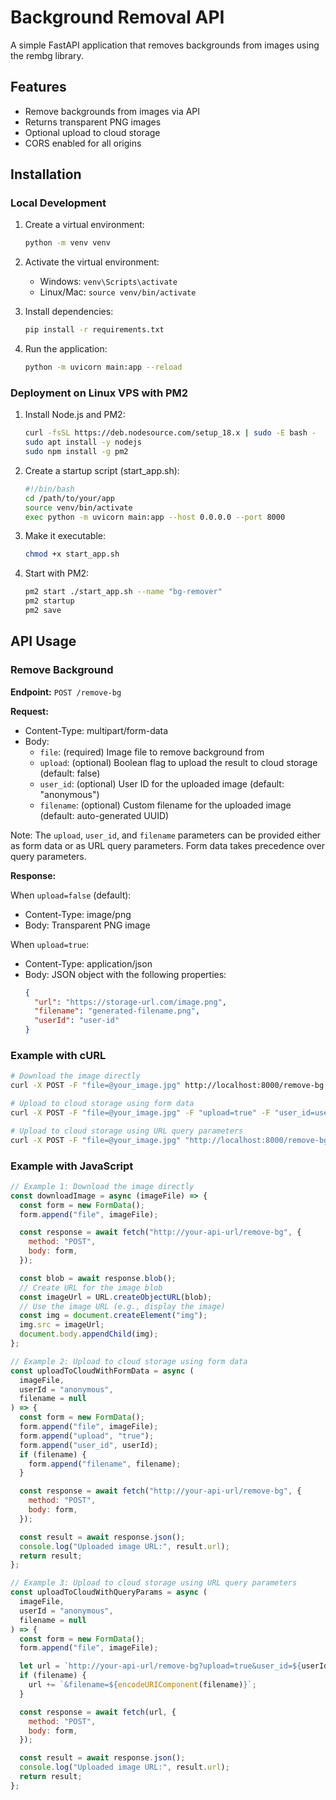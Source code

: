 # Background Removal API

A simple FastAPI application that removes backgrounds from images using the rembg library.

## Features

- Remove backgrounds from images via API
- Returns transparent PNG images
- Optional upload to cloud storage
- CORS enabled for all origins

## Installation

### Local Development

1. Create a virtual environment:

   ```bash
   python -m venv venv
   ```

2. Activate the virtual environment:

   - Windows: `venv\Scripts\activate`
   - Linux/Mac: `source venv/bin/activate`

3. Install dependencies:

   ```bash
   pip install -r requirements.txt
   ```

4. Run the application:
   ```bash
   python -m uvicorn main:app --reload
   ```

### Deployment on Linux VPS with PM2

1. Install Node.js and PM2:

   ```bash
   curl -fsSL https://deb.nodesource.com/setup_18.x | sudo -E bash -
   sudo apt install -y nodejs
   sudo npm install -g pm2
   ```

2. Create a startup script (start_app.sh):

   ```bash
   #!/bin/bash
   cd /path/to/your/app
   source venv/bin/activate
   exec python -m uvicorn main:app --host 0.0.0.0 --port 8000
   ```

3. Make it executable:

   ```bash
   chmod +x start_app.sh
   ```

4. Start with PM2:
   ```bash
   pm2 start ./start_app.sh --name "bg-remover"
   pm2 startup
   pm2 save
   ```

## API Usage

### Remove Background

**Endpoint:** `POST /remove-bg`

**Request:**

- Content-Type: multipart/form-data
- Body:
  - `file`: (required) Image file to remove background from
  - `upload`: (optional) Boolean flag to upload the result to cloud storage (default: false)
  - `user_id`: (optional) User ID for the uploaded image (default: "anonymous")
  - `filename`: (optional) Custom filename for the uploaded image (default: auto-generated UUID)

Note: The `upload`, `user_id`, and `filename` parameters can be provided either as form data or as URL query parameters. Form data takes precedence over query parameters.

**Response:**

When `upload=false` (default):

- Content-Type: image/png
- Body: Transparent PNG image

When `upload=true`:

- Content-Type: application/json
- Body: JSON object with the following properties:
  ```json
  {
    "url": "https://storage-url.com/image.png",
    "filename": "generated-filename.png",
    "userId": "user-id"
  }
  ```

### Example with cURL

```bash
# Download the image directly
curl -X POST -F "file=@your_image.jpg" http://localhost:8000/remove-bg -o output.png

# Upload to cloud storage using form data
curl -X POST -F "file=@your_image.jpg" -F "upload=true" -F "user_id=user123" -F "filename=my-image.png" http://localhost:8000/remove-bg

# Upload to cloud storage using URL query parameters
curl -X POST -F "file=@your_image.jpg" "http://localhost:8000/remove-bg?upload=true&user_id=user123&filename=my-image.png"
```

### Example with JavaScript

```javascript
// Example 1: Download the image directly
const downloadImage = async (imageFile) => {
  const form = new FormData();
  form.append("file", imageFile);

  const response = await fetch("http://your-api-url/remove-bg", {
    method: "POST",
    body: form,
  });

  const blob = await response.blob();
  // Create URL for the image blob
  const imageUrl = URL.createObjectURL(blob);
  // Use the image URL (e.g., display the image)
  const img = document.createElement("img");
  img.src = imageUrl;
  document.body.appendChild(img);
};

// Example 2: Upload to cloud storage using form data
const uploadToCloudWithFormData = async (
  imageFile,
  userId = "anonymous",
  filename = null
) => {
  const form = new FormData();
  form.append("file", imageFile);
  form.append("upload", "true");
  form.append("user_id", userId);
  if (filename) {
    form.append("filename", filename);
  }

  const response = await fetch("http://your-api-url/remove-bg", {
    method: "POST",
    body: form,
  });

  const result = await response.json();
  console.log("Uploaded image URL:", result.url);
  return result;
};

// Example 3: Upload to cloud storage using URL query parameters
const uploadToCloudWithQueryParams = async (
  imageFile,
  userId = "anonymous",
  filename = null
) => {
  const form = new FormData();
  form.append("file", imageFile);

  let url = `http://your-api-url/remove-bg?upload=true&user_id=${userId}`;
  if (filename) {
    url += `&filename=${encodeURIComponent(filename)}`;
  }

  const response = await fetch(url, {
    method: "POST",
    body: form,
  });

  const result = await response.json();
  console.log("Uploaded image URL:", result.url);
  return result;
};
```
